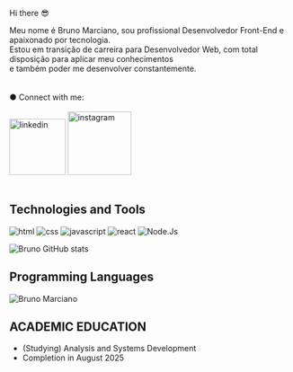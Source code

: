 Hi there :sunglasses:

Meu nome é Bruno Marciano, sou profissional Desenvolvedor Front-End e apaixonado por tecnologia.<br>
Estou em transição de carreira para Desenvolvedor Web, com total disposição para aplicar meu conhecimentos<br> e também poder me desenvolver constantemente.
<br><br><br/>
● Connect with me: 
<br><br>
<a target="_blank" href="https://www.linkedin.com/in/obrunomarciano"><img src="https://img.shields.io/badge/LinkedIn-0077B5?style=for-the-badge&logo=linkedin&logoColor=white" alt="linkedin" width=100px /><a/>
<a target="_blank" href="https://www.instagram.com/obruno_dev" target="_blank"><img src="https://img.shields.io/badge/Instagram-E4405F?style=for-the-badge&logo=instagram&logoColor=white" alt="instagram" width=113px /><a/>
<br><br/>

## Technologies and Tools

<div align>
<img  src="https://img.shields.io/badge/HTML5-E34F26?style=for-the-badge&logo=html5&logoColor=white" alt="html" />
<img  src="https://img.shields.io/badge/CSS3-1572B6?style=for-the-badge&logo=css3&logoColor=white" alt="css" />
<img  src="https://img.shields.io/badge/JavaScript-F7DF1E?style=for-the-badge&logo=javascript&logoColor=black" alt="javascript"  />
<img  src="https://img.shields.io/badge/React-20232A?style=for-the-badge&logo=react&logoColor=61DAFB" alt="react" />
<img  src="https://img.shields.io/badge/Node.js-43853D?style=for-the-badge&logo=node.js&logoColor=white" alt="Node.Js" />

![Bruno GitHub stats](https://github-readme-stats.vercel.app/api?username=obrunomarciano&show_icons=true&theme=transparent)


## Programming Languages
![Bruno Marciano](https://github-readme-stats.vercel.app/api/top-langs/?username=obrunomarciano&langs_count=8&theme=dark)

</div>


## ACADEMIC EDUCATION
* (Studying) Analysis and Systems Development
* Completion in August 2025


